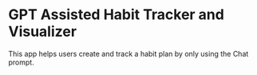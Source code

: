 # GPT Assisted Habit Tracker and Visualizer

This app helps users create and track a habit plan by only using the Chat prompt.